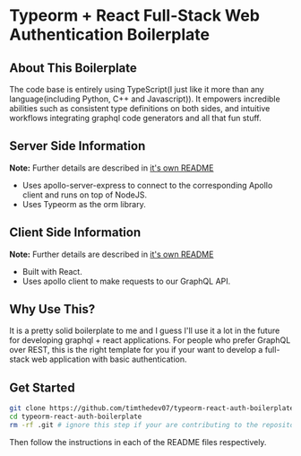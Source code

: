 # Typeorm + React Full-Stack Web Authentication Boilerplate

## About This Boilerplate

The code base is entirely using TypeScript(I just like it more than any language(including Python, C++ and Javascript)).
It empowers incredible abilities such as consistent type definitions on both sides, and intuitive workflows integrating graphql code generators and all that fun stuff.

## Server Side Information

**Note:** Further details are described in [it's own README](server/README.md)

- Uses apollo-server-express to connect to the corresponding Apollo client and runs on top of NodeJS.
- Uses Typeorm as the orm library.

## Client Side Information

**Note:** Further details are described in [it's own README](client/README.md)

- Built with React.
- Uses apollo client to make requests to our GraphQL API.

## Why Use This?

It is a pretty solid boilerplate to me and I guess I'll use it a lot in the future for developing graphql + react applications.
For people who prefer GraphQL over REST, this is the right template for you if your want to develop a full-stack web application with basic authentication.

## Get Started

```bash
git clone https://github.com/timthedev07/typeorm-react-auth-boilerplate.git
cd typeorm-react-auth-boilerplate
rm -rf .git # ignore this step if your are contributing to the repository
```

Then follow the instructions in each of the README files respectively.
